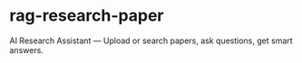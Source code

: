 # rag-research-paper
AI Research Assistant — Upload or search papers, ask questions, get smart answers.

